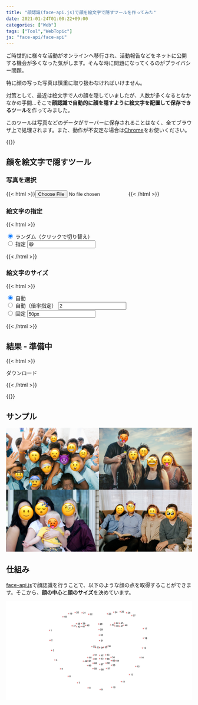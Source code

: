 ```yaml
---
title: "顔認識(face-api.js)で顔を絵文字で隠すツールを作ってみた"
date: 2021-01-24T01:00:22+09:00
categories: ["Web"]
tags: ["Tool","WebTopic"]
js: "face-api/face-api"
---
```


ご時世的に様々な活動がオンラインへ移行され、活動報告などをネットに公開する機会が多くなった気がします。そんな時に問題になってくるのがプライバシー問題。

特に顔の写った写真は慎重に取り扱わなければいけません。

対策として、最近は絵文字で人の顔を隠していましたが、人数が多くなるとなかなかの手間...そこで<b>顔認識で自動的に顔を隠すように絵文字を配置して保存できるツール</b>を作ってみました。

このツールは写真などのデータがサーバーに保存されることはなく、全てブラウザ上で処理されます。また、動作が不安定な場合は[Chrome](https://www.google.com/intl/ja_jp/chrome/)をお使いください。

{{<ad>}}

## 顔を絵文字で隠すツール

### 写真を選択

{{< html >}}<input type=file id=file accept=image/*>{{< /html >}}

<div class=flex>

<div>

### 絵文字の指定

{{< html >}}

<form onclick="emojiF();canvasDraw()" onsubmit="canvasDraw();return false;">
  <div>
    <input type=radio name=emoji id=emojiRandom checked>
    <label for=emojiRandom>ランダム（クリックで切り替え）</label>
  </div>
  <div>
    <input type=radio name=emoji id=emojiFixed>
    <label for=emojiFixed>指定</label>
    <input type=text id=emoji maxlength=1 list=list onchange="canvasDraw()" onclick="this.value=''" value=😆 placeholder=絵文字を指定してください>
  </div>
</form>
<datalist id=list>
  <option value=😆>
  <option value=😭>
  <option value=😇>
</datalist>


{{< /html >}}

</div>

<div>

### 絵文字のサイズ

{{< html >}}

<form onchange="sizeF();canvasDraw()" onsubmit="canvasDraw();return false;">
<div>
  <input type=radio id=sizeAuto name=size checked>
  <label for=sizeAuto>自動</label>
</div>
  <div>
  <input type=radio id=sizeDouble name=size>
  <label for=sizeDouble>自動（倍率指定）</label>
  <input type=text id=sizeDoubleNum onchange="canvasDraw()" value=2 placeholder=倍率>
</div>
<div>
  <input type=radio id=sizeFixed name=size>
  <label for=sizeFixed>固定</label>
  <input type=text id=sizeFixedNum onchange="canvasDraw()" value=50px placeholder=ピクセル指定>
</div>
</form>

{{< /html >}}

</div>

</div>

## 結果<span id=info> - 準備中</span>

{{< html >}}

<canvas id="canvas"></canvas>
<style>
  canvas {
    width:100%
  }
</style>
<p class=noIndent><a id=download class=download download="canvas.png">ダウンロード</a></p>

<script src="/tool-faceapi-emoji.min.js"></script>

{{< /html >}}

{{<ad>}}

## サンプル

![](../../../images/tool-faceapi-emoji-sample.jpg)

## 仕組み

[face-api.js](https://github.com/justadudewhohacks/face-api.js/)で顔認識を行うことで、以下のような顔の点を取得することができます。そこから、<b>顔の中心</b>と<b>顔のサイズ</b>を決めています。

![](../../../images/faceapi-landmark.jpg)